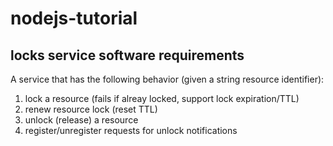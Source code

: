 # nodejs-tutorial

## locks service software requirements
A service that has the following behavior (given a string resource identifier):
1. lock a resource (fails if alreay locked, support lock expiration/TTL)
2. renew resource lock (reset TTL)
3. unlock (release) a resource
4. register/unregister requests for unlock notifications
